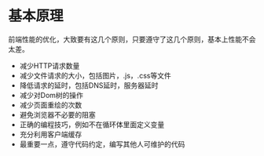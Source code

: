基本原理
====
前端性能的优化，大致要有这几个原则，只要遵守了这几个原则，基本上性能不会太差。 
 - 减少HTTP请求数量 
 - 减少文件请求的大小，包括图片，.js，.css等文件 
 - 降低请求的延时，包括DNS延时，服务器延时 
 - 减少对Dom树的操作 
 - 减少页面重绘的次数 
 - 避免浏览器不必要的阻塞 
 - 正确的编程技巧，例如不在循环体里面定义变量 
 - 充分利用客户端缓存 
 - 最重要一点，遵守代码约定，编写其他人可维护的代码 
